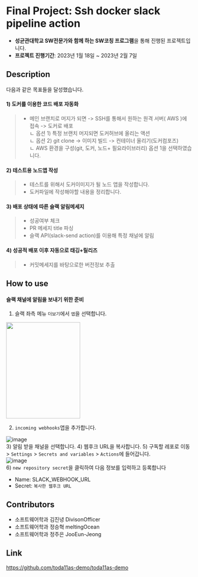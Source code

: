 # Final Project: Ssh docker slack pipeline action
- **성균관대학교 SW전문가와 함께 하는 SW코칭 프로그램**을 통해 진행된 프로젝트입니다.
- **프로젝트 진행기간**: 2023년 1월 18일 ~ 2023년 2월 7일


## Description
다음과 같은 목표들을 달성했습니다.  
#### 1) 도커를 이용한 코드 배포 자동화
> - 메인 브랜치로 머지가 되면 -> SSH를 통해서 원하는 원격 서버( AWS )에 접속 -> 도커로 배포  
>    ㄴ 옵션 1) 특정 브랜치 머지되면 도커허브에 올리는 액션  
>    ㄴ 옵션 2) git clone -> 이미지 빌드 -> 컨테이너 올리기(도커컴포즈)  
>    ㄴ AWS 환경을 구성(git, 도커, 노드+ 필요라이브러리)
>    옵션 1을 선택하였습니다.
#### 2) 테스트용 노드앱 작성
> - 테스트를 위해서 도커이미지가 될 노드 앱을 작성합니다.
> - 도커파일에 작성해야할 내용을 정리합니다.
#### 3) 배포 상태에 따른 슬랙 알림메세지
> - 성공여부 체크
> - PR 메세지 title 파싱
> - 슬랙 API(slack-send action)를 이용해 특정 채널에 알림
 
#### 4) 성공적 배포 이후 자동으로 태깅+릴리즈

> - 커밋메세지를 바탕으로한 버전정보 추출

## How to use
#### 슬랙 채널에 알림을 보내기 위한 준비
1) 슬랙 좌측 메뉴 `더보기`에서 `앱`을 선택합니다.
<img src="https://user-images.githubusercontent.com/54920318/217194470-52c4e186-9204-4ff6-b98f-1b8624167227.png" width="200" height="260">  

2) `incoming webhooks`앱을 추가합니다.  

![image](https://user-images.githubusercontent.com/54920318/217194839-a6956a22-c1d8-45bb-87c6-f74cd202aaf6.png)  
3) 알림 받을 채널을 선택합니다.
4) 웹후크 URL을 복사합니다.
5) 구독할 레포로 이동 > `Settings` > `Secrets and variables` > `Actions`에 들어갑니다.   
![image](https://user-images.githubusercontent.com/54920318/217195392-1a8e2fe4-8d71-4a1e-ada1-151e8b1b0e92.png)  
6) `new repository secret`을 클릭하여 다음 정보를 입력하고 등록합니다  
- Name: SLACK_WEBHOOK_URL
- Secret: `복사한 웹후크 URL`

## Contributors

- 소프트웨어학과 김진녕 DivisonOfficer
- 소프트웨어학과 정승혁 meltingOcean
- 소프트웨어학과 정주은 JooEun-Jeong

## Link
https://github.com/toda11as-demo/toda11as-demo


